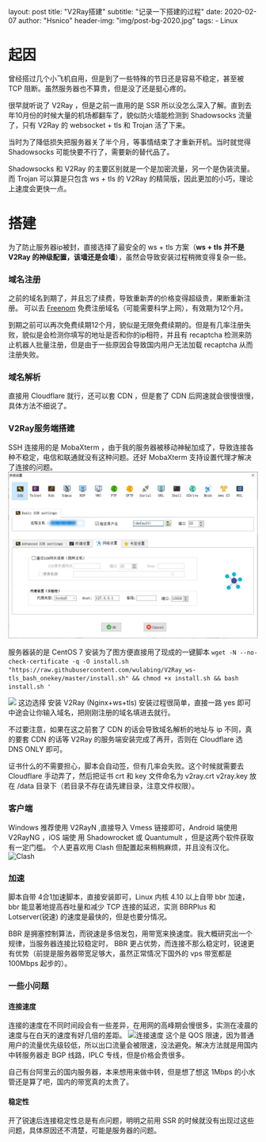 layout:     post
title:      "V2Ray搭建"
subtitle:   "记录一下搭建的过程"
date:       2020-02-07
author:     "Hsnico"
header-img: "img/post-bg-2020.jpg"
tags:
    - Linux

# 起因

曾经搭过几个小飞机自用，但是到了一些特殊的节日还是容易不稳定，甚至被 TCP 阻断。虽然服务器也不算贵，但是没了还是挺心疼的。

很早就听说了 V2Ray ，但是之前一直用的是 SSR 所以没怎么深入了解。直到去年10月份的时候大量的机场都翻车了，貌似防火墙能检测到 Shadowsocks 流量了，只有 V2Ray 的 websocket + tls 和 Trojan 活了下来。

当时为了降低损失把服务器关了半个月，等事情结束了才重新开机。当时就觉得 Shadowsocks 可能快要不行了，需要新的替代品了。

Shadowsocks 和 V2Ray 的主要区别就是一个是加密流量，另一个是伪装流量。而 Trojan 可以算是只包含 ws + tls 的 V2Ray 的精简版，因此更加的小巧，理论上速度会更快一点。

# 搭建
为了防止服务器ip被封，直接选择了最安全的 ws + tls 方案（**ws + tls 并不是 V2Ray 的神级配置，该墙还是会墙**），虽然会导致安装过程稍微变得复杂一些。

### 域名注册

之前的域名到期了，并且忘了续费，导致重新弄的价格变得超级贵，果断重新注册。
可以去 [Freenom][fn] 免费注册域名（可能需要科学上网），有效期为12个月。

到期之前可以再次免费续期12个月，貌似是无限免费续期的。但是有几率注册失败，貌似是会检测你填写的地址是否和你的ip相符，并且有 recaptcha 检测来防止机器人批量注册，但是由于一些原因会导致国内用户无法加载 recaptcha 从而注册失败。

### 域名解析

直接用 Cloudflare 就行，还可以套 CDN ，但是套了 CDN 后网速就会很慢很慢，具体方法不细说了。

### V2Ray服务端搭建

SSH 连接用的是 MobaXterm ，由于我的服务器被移动神秘加成了，导致连接各种不稳定，电信和联通就没有这种问题。还好 MobaXterm 支持设置代理才解决了连接的问题。
![Socks5代理](/img/posts/20200207/000537.jpg)

服务器装的是 CentOS 7
安装为了图方便直接用了现成的一键脚本
```wget -N --no-check-certificate -q -O install.sh "https://raw.githubusercontent.com/wulabing/V2Ray_ws-tls_bash_onekey/master/install.sh" && chmod +x install.sh && bash install.sh '```

![](/img/posts/20200207/003210.jpg)
这边选择 安装 V2Ray (Nginx+ws+tls)
安装过程很简单，直接一路 yes 即可
中途会让你输入域名，把刚刚注册的域名填进去就行。

不过要注意，如果在这之前套了 CDN 的话会导致域名解析的地址与 ip 不同，真的要套 CDN 的话等 V2Ray 的服务端安装完成了再开，否则在 Cloudflare 选 DNS ONLY 即可。

证书什么的不需要担心，脚本会自动签，但有几率会失败。这个时候就需要去 Cloudflare 手动弄了，然后把证书 crt 和 key 文件命名为 v2ray.crt v2ray.key 放在 /data 目录下（若目录不存在请先建目录，注意文件权限）。

### 客户端
Windows 推荐使用 V2RayN ,直接导入 Vmess 链接即可，Android 端使用 V2RayNG ，iOS 端使 用 Shadowrocket 或 Quantumult ，但是这两个软件获取有一定门槛。
个人更喜欢用 Clash 但配置起来稍稍麻烦，并且没有汉化。
![Clash](/img/posts/20200207/015959.jpg)


### 加速
脚本自带 4合1加速脚本，直接安装即可，Linux 内核 4.10 以上自带 bbr 加速，bbr 能显著地提高吞吐量和减少 TCP 连接的延迟，实测 BBRPlus 和 Lotserver(锐速) 的速度是最快的，但是也要分情况。

 BBR 是拥塞控制算法，而锐速是多倍发包，用带宽来换速度。我大概研究出一个规律，当服务器连接比较稳定时， BBR 更占优势，而连接不那么稳定时，锐速更有优势（前提是服务器带宽足够大，虽然正常情况下国外的 vps 带宽都是 100Mbps 起步的）。

### 一些小问题
#### 连接速度
连接的速度在不同时间段会有一些差异，在用网的高峰期会慢很多，实测在凌晨的速度与在白天的速度有好几倍的差距。
![连接速度](/img/posts/20200207/020416.jpg)
这个是 QOS 限速，因为普通用户的流量优先级较低，所以出口流量会被限速，没法避免。解决方法就是用国内中转服务器走 BGP 线路，IPLC 专线，但是价格会贵很多。

自己有台阿里云的国内服务器，本来想用来做中转，但是想了想这 1Mbps 的小水管还是算了吧，国内的带宽真的太贵了。

#### 稳定性
开了锐速后连接稳定性总是有点问题，明明之前用 SSR 的时候就没有出现过这些问题，具体原因还不清楚，可能是服务器的问题。


  [fn]:https://freenom.com/zh/index.html/